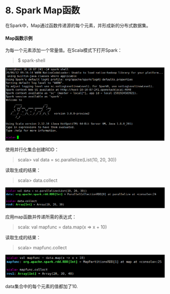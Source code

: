 # 8. Spark Map函数

在Spark中，Map通过函数传递源的每个元素，并形成新的分布式数据集。

#### Map函数示例

为每一个元素添加一个常量值。在Scala模式下打开Spark：

> $ spark-shell

![image-20200612091716714](https://raw.githubusercontent.com/MachineGunLin/markdown_pics/master/img/20200612091757.png)

使用并行化集合创建RDD：

> scala> val data = sc.parallelize(List(10, 20, 30))

读取生成的结果：

> scala> data.collect

![image-20200612091941156](https://raw.githubusercontent.com/MachineGunLin/markdown_pics/master/img/20200612091941.png)

应用map函数并传递所需的表达式：

> scala: val mapfunc = data.map(x => x + 10)

读取生成的结果：

> scala> mapfunc.collect

![image-20200612092122547](https://raw.githubusercontent.com/MachineGunLin/markdown_pics/master/img/20200612092122.png)

data集合中的每个元素的值都加了10.